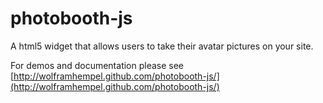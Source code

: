 photobooth-js
=============

A html5 widget that allows users to take their avatar pictures on your site.

For demos and documentation please see [http://wolframhempel.github.com/photobooth-js/](http://wolframhempel.github.com/photobooth-js/)